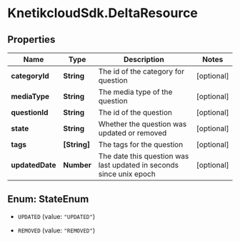 # KnetikcloudSdk.DeltaResource

## Properties
Name | Type | Description | Notes
------------ | ------------- | ------------- | -------------
**categoryId** | **String** | The id of the category for question | [optional] 
**mediaType** | **String** | The media type of the question | [optional] 
**questionId** | **String** | The id of the question | [optional] 
**state** | **String** | Whether the question was updated or removed | [optional] 
**tags** | **[String]** | The tags for the question | [optional] 
**updatedDate** | **Number** | The date this question was last updated in seconds since unix epoch | [optional] 


<a name="StateEnum"></a>
## Enum: StateEnum


* `UPDATED` (value: `"UPDATED"`)

* `REMOVED` (value: `"REMOVED"`)





